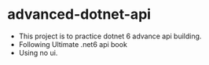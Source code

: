 # advanced-dotnet-api
* This project is to practice dotnet 6 advance api building.
* Following Ultimate .net6 api book
* Using no ui.
